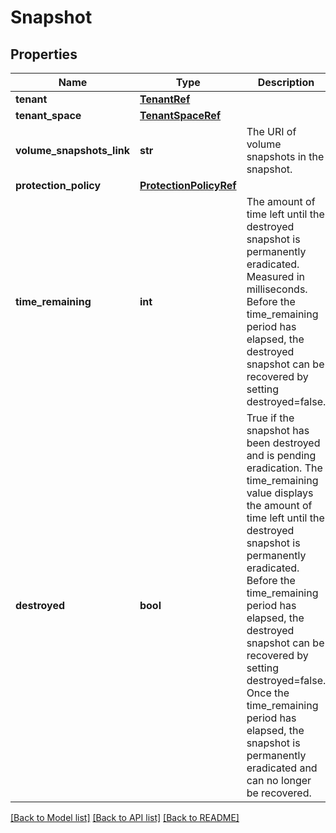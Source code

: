 # Snapshot

## Properties
Name | Type | Description | Notes
------------ | ------------- | ------------- | -------------
**tenant** | [**TenantRef**](TenantRef.md) |  | 
**tenant_space** | [**TenantSpaceRef**](TenantSpaceRef.md) |  | 
**volume_snapshots_link** | **str** | The URI of volume snapshots in the snapshot. | 
**protection_policy** | [**ProtectionPolicyRef**](ProtectionPolicyRef.md) |  | [optional] 
**time_remaining** | **int** | The amount of time left until the destroyed snapshot is permanently eradicated. Measured in milliseconds. Before the time_remaining period has elapsed, the destroyed snapshot can be recovered by setting destroyed&#x3D;false. | [optional] 
**destroyed** | **bool** | True if the snapshot has been destroyed and is pending eradication. The time_remaining value displays the amount of time left until the destroyed snapshot is permanently eradicated. Before the time_remaining period has elapsed, the destroyed snapshot can be recovered by setting destroyed&#x3D;false. Once the time_remaining period has elapsed, the snapshot is permanently eradicated and can no longer be recovered. | [optional] 

[[Back to Model list]](../README.md#documentation-for-models) [[Back to API list]](../README.md#documentation-for-api-endpoints) [[Back to README]](../README.md)

